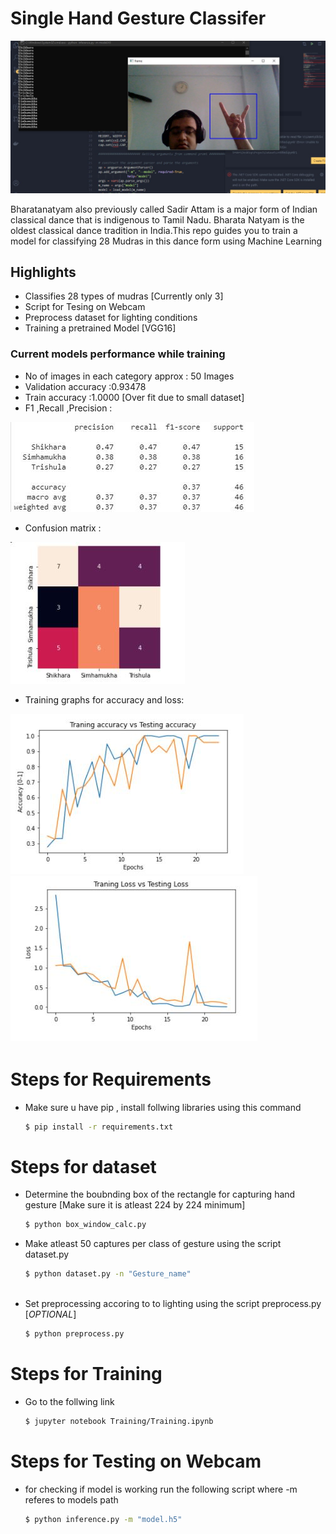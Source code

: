 # Single Hand Gesture Classifer


![alt text](https://github.com/krishshah99615/Single-Hand-Gesture/blob/master/Readme%20image/ss.jpeg)

Bharatanatyam also previously called Sadir Attam is a major form of Indian classical dance that is indigenous to Tamil Nadu. Bharata Natyam is the oldest classical dance tradition in India.This repo guides you to train a model for classifying 28 Mudras in this dance form using Machine Learning

## Highlights
  - Classifies 28 types of mudras [Currently only 3]
  - Script for Tesing on Webcam
  - Preprocess dataset for lighting conditions
  - Training a pretrained Model [VGG16]
 
  
### Current models performance while training
  - No of images in each category approx  : 50 Images
  - Validation accuracy :0.93478
  - Train accuracy :1.0000 [Over fit due to small dataset]
  - F1 ,Recall ,Precision :
  
  ![alt text](https://github.com/krishshah99615/Single-Hand-Gesture/blob/master/Readme%20image/cr.JPG)
  
  - Confusion matrix :
  
  ![alt text](https://github.com/krishshah99615/Single-Hand-Gesture/blob/master/Readme%20image/cm.JPG)
  
  - Training graphs for accuracy and loss:
  
  ![alt text](https://github.com/krishshah99615/Single-Hand-Gesture/blob/master/Readme%20image/accuracy.JPG)
  ![alt text](https://github.com/krishshah99615/Single-Hand-Gesture/blob/master/Readme%20image/loss.JPG)
  
  
# Steps for Requirements

  - Make sure u have pip , install follwing libraries using this command
    ```sh
    $ pip install -r requirements.txt
    
# Steps for dataset

  - Determine the boubnding box of the rectangle for capturing hand gesture [Make sure it is atleast 224 by 224 minimum]
    ```sh
    $ python box_window_calc.py
     ```
  - Make atleast 50 captures per class of gesture using the script dataset.py
    ```sh
    $ python dataset.py -n "Gesture_name"
  
  - Set preprocessing accoring to to lighting using the script preprocess.py [*OPTIONAL*]
    ```sh
    $ python preprocess.py 

     ```
# Steps for Training

  - Go to the follwing link
    ```sh
    $ jupyter notebook Training/Training.ipynb
     ```

# Steps for Testing on Webcam

  - for checking if model is working run the following script where -m referes to models path
    ```sh
    $ python inference.py -m "model.h5"
     ```
